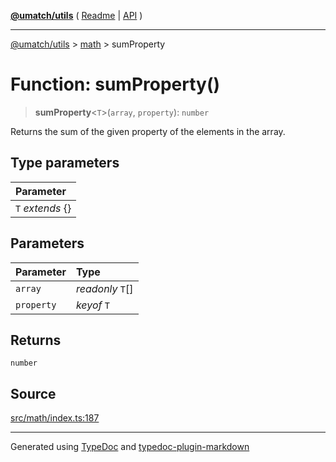 [**@umatch/utils**](../../README.md) ( [Readme](../../README.md) \| [API](../../API.md) )

---

[@umatch/utils](../../API.md) > [math](../README.md) > sumProperty

# Function: sumProperty()

> **sumProperty**\<`T`\>(`array`, `property`): `number`

Returns the sum of the given property of the elements in the array.

## Type parameters

| Parameter         |
| :---------------- |
| `T` _extends_ \{} |

## Parameters

| Parameter  | Type             |
| :--------- | :--------------- |
| `array`    | _readonly_ `T`[] |
| `property` | _keyof_ `T`      |

## Returns

`number`

## Source

[src/math/index.ts:187](https://github.com/umatch-oficial/utils/blob/a9008ad/src/math/index.ts#L187)

---

Generated using [TypeDoc](https://typedoc.org/) and [typedoc-plugin-markdown](https://www.npmjs.com/package/typedoc-plugin-markdown)
